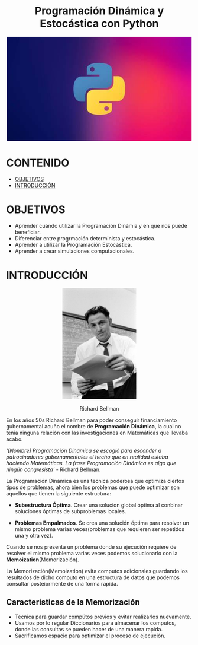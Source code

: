 <div align="center">
  <h1>Programación Dinámica y Estocástica con Python</h1>
</div>

<div align="center"> 
  <img src="img_readme/OIP.jpg" width="500">
</div>

# CONTENIDO
- [OBJETIVOS](#OBJETIVOS)
- [INTRODUCCIÓN](#INTRODUCCIÓN)

# OBJETIVOS
- Aprender cuándo utilizar la Programación Dinámia y en que nos puede beneficiar.
- Diferenciar entre progrmación determinista y estocástica.
- Aprender a utilizar la Programación Estocástica.
- Aprender a crear simulaciones computacionales.

# INTRODUCCIÓN

<div align="center"> 
  <img src="img_readme/Richard_bellman.jpg" width="200">
  <p>Richard Bellman</p>
</div>

En los años 50s Richard Bellman para poder conseguir financiamiento gubernamental acuño el nombre de 
**Programación Dinámica**, la cual no tenia ninguna relación con las investigaciones en Matemáticas que llevaba acabo.

_'[Nombre] Programación Dinámica se escogió para esconder a patrocinadores gubernamentales el hecho que en realidad estaba haciendo Matemáticas. La frase Programación Dinámica es algo que ningún congresista'_ - Richard Bellman.

La Programación Dinámica es una tecnica poderosa que optimiza ciertos tipos de problemas, ahora bien los problemas que puede optimizar son aquellos que tienen la siguiente estructura:

- **Subestructura Óptima**. Crear una solucion global óptima al conbinar soluciones óptimas de subproblemas locales.

- **Problemas Empalmados**. Se crea una solución óptima para resolver un mismo problema varias veces(problemas que requieren ser repetidos una y otra vez).

Cuando se nos presenta un problema donde su ejecución requiere de resolver el mismo problema varias veces podemos solucionarlo con la **Memoization**(Memorización).

La Memorización(Memoization) evita computos adicionales guardando los resultados de dicho computo en una estructura de datos que podemos consultar posteiormente de una forma rapida.
<h2>
	Caracteristicas de la Memorización
</h2>

- Técnica para guardar compútos previos y evitar realizarlos nuevamente.
- Usamos por lo regular Diccionarios para almacenar los computos, donde las consultas se pueden hacer de una manera rapida.
- Sacrificamos espacio para optimizar el proceso de ejecución.

